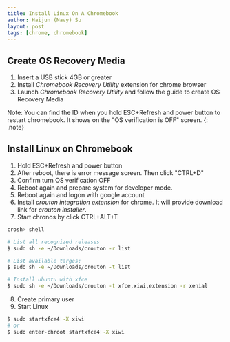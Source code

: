 ```yaml
---
title: Install Linux On A Chromebook
author: Haijun (Navy) Su
layout: post
tags: [chrome, chromebook]
---
```

## Create OS Recovery Media
1. Insert a USB stick 4GB or greater
2. Install *Chromebook Recovery Utility* extension for chrome browser
3. Launch *Chromebook Recovery Utility* and follow the guide to create OS Recovery Media

<i class="fa fa-info-circle" aria-hidden="true"></i> Note:
You can find the ID when you hold ESC+Refresh and power button to restart chromebook. It shows on the "OS verification is OFF" screen.
{: .note}

## Install Linux on Chromebook
1. Hold ESC+Refresh and power button
2. After reboot, there is error message screen. Then click "CTRL+D"
3. Confirm turn OS verification OFF
4. Reboot again and prepare system for developer mode.
5. Reboot again and logon with google account
6. Install *crouton integration extension* for chrome. It will provide download link for *crouton installer*.
7. Start chronos by click CTRL+ALT+T
```bash
crosh> shell

# List all recognized releases
$ sudo sh -e ~/Downloads/crouton -r list

# List available targes:
$ sudo sh -e ~/Downloads/crouton -t list

# Install ubuntu with xfce
$ sudo sh -e ~/Downloads/crouton -t xfce,xiwi,extension -r xenial
```
8. Create primary user
9. Start Linux
```bash
$ sudo startxfce4 -X xiwi
# or
$ sudo enter-chroot startxfce4 -X xiwi
```
